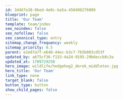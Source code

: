 ```yaml
---
id: 3d467e38-0bed-4e0c-ba5a-458498276009
blueprint: page
title: 'Our Team'
template: team/index
seo_noindex: false
seo_nofollow: false
seo_canonical_type: entry
sitemap_change_frequency: weekly
sitemap_priority: 0.5
parent: e2e07a7f-e648-44ec-b3c7-7b5b003cd53f
updated_by: a675cf36-f153-4a24-9195-29b6eccb8c3a
updated_at: 1709729250
hero_image: wildlife/hedgehog2_derek_middleton.jpg
hero_title: 'Our Team'
link_type: none
target_blank: false
button_type: button
show_child_pages: false
---
```


